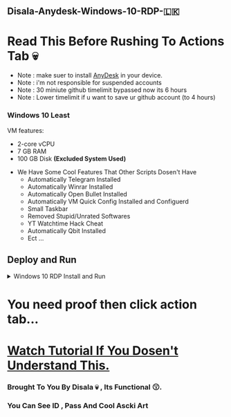 ## Disala-Anydesk-Windows-10-RDP-🇱🇰 

# Read This Before Rushing To Actions Tab 💀

* Note : make suer to install [AnyDesk](https://anydesk.com/en/downloads/windows) in your device.
* Note : i'm not responsible for suspended accounts
* Note : 30 miniute github timelimit bypassed now its 6 hours
* Note : Lower timelimit if u want to save ur github account (to 4 hours)

### Windows 10 Least

VM features:
- 2-core vCPU
- 7 GB RAM
- 100 GB Disk **(Excluded System Used)**
* We Have Some Cool Features That Other Scripts Dosen't Have
  - Automatically Telegram Installed
  - Automatically Winrar Installed
  - Automatically Open Bullet Installed
  - Automatically VM Quick Config Installed and Configuerd
  - Small Taskbar
  - Removed Stupid/Unrated Softwares
  - YT Watchtime Hack Cheat
  - Automatically Qbit Installed 
  - Ect ...

## Deploy and Run
<details>
    <summary>Windows 10 RDP Install and Run</summary>
<br>

* Note: Don't Make Github RDPs with personal account, [Github Unlimited Accounts Method](https://youtu.be/b-hDeGpPLhY).
  
* Go to [**Here**](https://t.me/TheDisala4U/493) and download the **Windows - Anydesk RDP.yml**. (workflows file is on telegram channel, sub to me if u want)
    
* Create new github repo , click **create new file** and copy this text **.github/workflows/test** also type test in empty box and click **committed changes** after that **upload Windows - Anydesk RDP.yml in there**.
    
* Now go to **Actions** Tab and select one of system workflow.

* Click **Run Workflow** button on the left of **This workflow has a workflow_dispatch event trigger** line.

* Wait until a few minutes.

* Copy the **Anydesk ID** and Open AnyDesk.exe and paste your ID in there and press enter then Give Password As **disalardp**

* Agin Press Enter. **(Note: Don't Close Any Ongoing Tabs In Taskbar)

* Enjoy!

</details>

# You need proof then click action tab...

# [Watch Tutorial If You Dosen't Understand This.](https://youtu.be/xHr0cPjSRFg)

### Brought To You By Disala 💀 , Its Functional 😗.
### You Can See ID , Pass And Cool Ascki Art 
